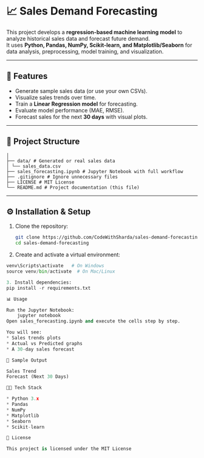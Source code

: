 # 📈 Sales Demand Forecasting

This project develops a **regression-based machine learning model** to analyze historical sales data and forecast future demand.  
It uses **Python, Pandas, NumPy, Scikit-learn, and Matplotlib/Seaborn** for data analysis, preprocessing, model training, and visualization.

---

## 🚀 Features
- Generate sample sales data (or use your own CSVs).
- Visualize sales trends over time.
- Train a **Linear Regression model** for forecasting.
- Evaluate model performance (MAE, RMSE).
- Forecast sales for the next **30 days** with visual plots.

---

## 📂 Project Structure
```sales-demand-forecasting/
│
├── data/ # Generated or real sales data
│ └── sales_data.csv
├── sales_forecasting.ipynb # Jupyter Notebook with full workflow
├── .gitignore # Ignore unnecessary files
├── LICENSE # MIT License
└── README.md # Project documentation (this file)
```


---

## ⚙️ Installation & Setup
1. Clone the repository:
   ```bash
   git clone https://github.com/CodeWithSharda/sales-demand-forecasting.git
   cd sales-demand-forecasting

2. Create and activate a virtual environment:
```python -m venv venv
venv\Scripts\activate   # On Windows
source venv/bin/activate  # On Mac/Linux

3. Install dependencies:
pip install -r requirements.txt

📊 Usage

Run the Jupyter Notebook:
    jupyter notebook
Open sales_forecasting.ipynb and execute the cells step by step.

You will see:
* Sales trends plots
* Actual vs Predicted graphs
* A 30-day sales forecast

📸 Sample Output

Sales Trend
Forecast (Next 30 Days)

🧑‍💻 Tech Stack

* Python 3.x
* Pandas
* NumPy
* Matplotlib
* Seaborn
* Scikit-learn

📜 License

This project is licensed under the MIT License

